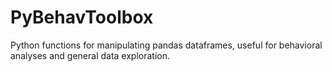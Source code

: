 # PyBehavToolbox
Python functions for manipulating pandas dataframes, useful for behavioral analyses and 
general data exploration.
